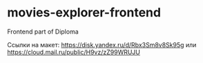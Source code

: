 # movies-explorer-frontend
Frontend part of Diploma

Ссылки на макет: https://disk.yandex.ru/d/Rbx3Sm8v8Sk95g
или https://cloud.mail.ru/public/H9vz/zZ99WRUJU
